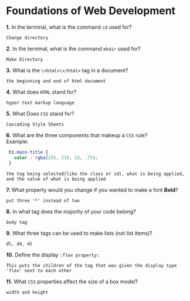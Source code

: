 # Foundations of Web Development

**1.** In the terminal, what is the command `cd` used for?
<!-- enter you answer in the space below -->
```
Change directory
```

**2.** In the terminal, what is the command `mkdir` used for?
<!-- enter you answer in the space below -->
```
Make Directory
```

**3.** What is the `\<html>\</html>` tag in a document?
<!-- enter you answer in the space below -->
```
the beginning and end of html document
```

**4.** What does `HTML` stand for?
<!-- enter you answer in the space below -->
```
hyper text markup language
```

**5.** What Does `CSS` stand for?
<!-- enter you answer in the space below -->
```
Cascading Style Sheets
```

**6.** What are the three components that makeup a `CSS` rule? <br> Example:
```css
 h1.main-title {
   color : rgba(255, 210, 33, .75);
 }
```
<!-- enter you answer in the space below -->
```
the tag being selected(like the class or id), what is being applied, and the value of what is being applied
```

**7.** What property would you change if you wanted to make a font **Bold**?
<!-- enter you answer in the space below -->
```
put three '*' instead of two
```

**8.** In what tag does the majority of your code belong?
<!-- enter you answer in the space below -->
```
body tag
```

**9.** What three tags can be used to make lists (not list items)?
<!-- enter you answer in the space below -->
```
dl, dd, dt
```

**10.** Define the display `:flex property:`
<!-- enter you answer in the space below -->
```
This puts the children of the tag that was given the display type 'flex' next to each other
```

**11.** What `CSS` properties affect the size of a box model?
<!-- enter you answer in the space below -->
```
width and height
```